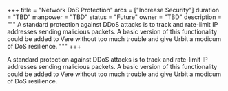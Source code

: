 +++
title = "Network DoS Protection"
arcs = ["Increase Security"]
duration = "TBD"
manpower = "TBD"
status = "Future"
owner = "TBD"
description = """
A standard protection against DDoS attacks is to track and rate-limit IP addresses sending malicious packets.  A basic version of this functionality could be added to Vere without too much trouble and give Urbit a modicum of DoS resilience.
"""
+++

A standard protection against DDoS attacks is to track and rate-limit IP addresses sending malicious packets.  A basic version of this functionality could be added to Vere without too much trouble and give Urbit a modicum of DoS resilience.
